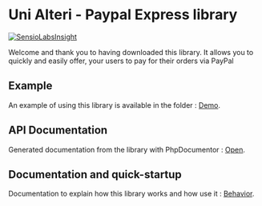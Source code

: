 Uni Alteri - Paypal Express library
===================================

[![SensioLabsInsight](https://insight.sensiolabs.com/projects/d4660df5-5183-4c84-9e39-bb55ca368acf/mini.png)](https://insight.sensiolabs.com/projects/d4660df5-5183-4c84-9e39-bb55ca368acf)

Welcome and thank you to having downloaded this library. It allows you to quickly and easily offer,
your users to pay for their orders via PayPal

Example
-------
An example of using this library is available in the folder : [Demo](demo/index.php).

API Documentation
-----------------
Generated documentation from the library with PhpDocumentor : [Open](https://cdn.rawgit.com/UniAlteri/paypal-express/master/docs/api/index.html).

Documentation and quick-startup
-------------------------------
Documentation to explain how this library works and how use it : [Behavior](docs/documentation.md).

